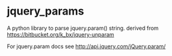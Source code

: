 jquery_params
=============
A python library to parse jquery.param() string.
derived from https://bitbucket.org/k_bx/jquery-unparam

For jquery.param docs see http://api.jquery.com/jQuery.param/
